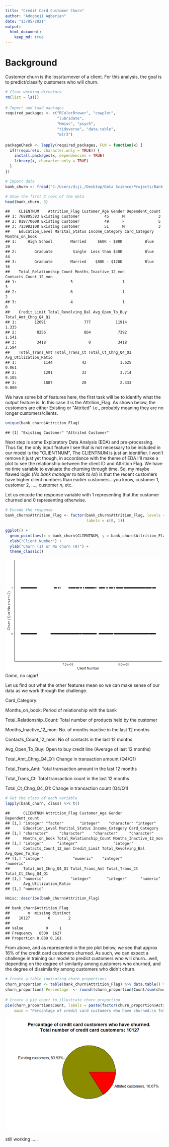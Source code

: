 ```yaml
---
title: "Credit Card Customer Churn"
author: "Adogbeji Agberien"
date: "13/05/2021"
output: 
  html_document: 
    keep_md: true
---
```




# Background 

Customer churn is the loss/turnover of a client. For this analysis, the goal is to predict/classify customers who will churn.


```r
# Clear working directory
rm(list = ls())

# Import and load packages
required_packages <- c("RColorBrewer", "cowplot", 
                       "lubridate", 
                       "Hmisc", "psych",
                       "tidyverse", "data.table", 
                       "mlr3")

packageCheck <- lapply(required_packages, FUN = function(x) {
  if(!require(x, character.only = TRUE)) {
    install.packages(x, dependencies = TRUE)
    library(x, character.only = TRUE)
  }
})
```


```r
# Import data 
bank_churn <- fread("C:/Users/diji_/Desktop/Data Science/Projects/Bank Churn/BankChurners.csv")
```




```r
# Show the first 3 rows of the data 
head(bank_churn, 3)
```

```
##    CLIENTNUM    Attrition_Flag Customer_Age Gender Dependent_count
## 1: 768805383 Existing Customer           45      M               3
## 2: 818770008 Existing Customer           49      F               5
## 3: 713982108 Existing Customer           51      M               3
##    Education_Level Marital_Status Income_Category Card_Category Months_on_book
## 1:     High School        Married     $60K - $80K          Blue             39
## 2:        Graduate         Single  Less than $40K          Blue             44
## 3:        Graduate        Married    $80K - $120K          Blue             36
##    Total_Relationship_Count Months_Inactive_12_mon Contacts_Count_12_mon
## 1:                        5                      1                     3
## 2:                        6                      1                     2
## 3:                        4                      1                     0
##    Credit_Limit Total_Revolving_Bal Avg_Open_To_Buy Total_Amt_Chng_Q4_Q1
## 1:        12691                 777           11914                1.335
## 2:         8256                 864            7392                1.541
## 3:         3418                   0            3418                2.594
##    Total_Trans_Amt Total_Trans_Ct Total_Ct_Chng_Q4_Q1 Avg_Utilization_Ratio
## 1:            1144             42               1.625                 0.061
## 2:            1291             33               3.714                 0.105
## 3:            1887             20               2.333                 0.000
```
We have some bit of features here, the first task will be to identify what the output feature is. In this case it is the Attrition_Flag. As shown below, the customers are either Existing or "Attrited" i.e., probably meaning they are no longer customers/clients. 


```r
unique(bank_churn$Attrition_Flag)
```

```
## [1] "Existing Customer" "Attrited Customer"
```

Next step is some Exploratory Data Analysis (EDA) and pre-processing. Thus far, the only input feature I see that is not necessary to be included in our model is the "CLIENTNUM", The CLIENTNUM is just an identifier. I won't remove it just yet though, in accordance with the theme of EDA I'll make a plot to see the relationship between the client ID and Attrition Flag. We have no time variable to evaluate the churning through time. So, my maybe flawed logic (*No bank manager to talk to lol*) is that the recent customers have higher client numbers than earlier customers...you know, customer 1, customer 2, ...., customer *n*, etc. 

Let us encode the response variable with 1 representing that the customer churned and 0 representing otherwise. 


```r
# Encode the response 
bank_churn$Attrition_Flag <- factor(bank_churn$Attrition_Flag, levels = c("Existing Customer", "Attrited Customer"), 
                                    labels = c(0, 1))
```


```r
ggplot() +
  geom_point(aes(x = bank_churn$CLIENTNUM, y = bank_churn$Attrition_Flag)) +
  xlab("Client Number") +
  ylab("Churn (1) or No churn (0)") +
  theme_classic()
```

![](churning_credit_card_customers_files/figure-html/unnamed-chunk-7-1.png)<!-- -->
Damn, no cigar! 

Let us find out what the other features mean so we can make sense of our data as we work through the challenge. 

Card_Category: 

Months_on_book: Period of relationship with the bank

Total_Relationship_Count: Total number of products held by the customer 

Months_Inactive_12_mon: No. of months inactive in the last 12 months 

Contacts_Count_12_mon: No of contacts in the last 12 months

Avg_Open_To_Buy: Open to buy credit line (Average of last 12 months)

Total_Amt_Chng_Q4_Q1: Change in transaction amount (Q4/Q1)

Total_Trans_Amt:  Total transaction amount in the last 12 months 

Total_Trans_Ct: Total transaction count in the last 12 months

Total_Ct_Chng_Q4_Q1: Change in transaction count (Q4/Q1)


```r
# Get the class of each variable
lapply(bank_churn, class) %>% t()
```

```
##      CLIENTNUM Attrition_Flag Customer_Age Gender      Dependent_count
## [1,] "integer" "factor"       "integer"    "character" "integer"      
##      Education_Level Marital_Status Income_Category Card_Category
## [1,] "character"     "character"    "character"     "character"  
##      Months_on_book Total_Relationship_Count Months_Inactive_12_mon
## [1,] "integer"      "integer"                "integer"             
##      Contacts_Count_12_mon Credit_Limit Total_Revolving_Bal Avg_Open_To_Buy
## [1,] "integer"             "numeric"    "integer"           "numeric"      
##      Total_Amt_Chng_Q4_Q1 Total_Trans_Amt Total_Trans_Ct Total_Ct_Chng_Q4_Q1
## [1,] "numeric"            "integer"       "integer"      "numeric"          
##      Avg_Utilization_Ratio
## [1,] "numeric"
```


```r
Hmisc::describe(bank_churn$Attrition_Flag)
```

```
## bank_churn$Attrition_Flag 
##        n  missing distinct 
##    10127        0        2 
##                       
## Value          0     1
## Frequency   8500  1627
## Proportion 0.839 0.161
```

From above, and as represented in the pie plot below, we see that approx 16% of the credit card customers churned. As such, we can expect a challenge in training our model to predict customers who will churn...well, depending on the degree of similarity among customers who churned, and the degree of dissimilarity among customers who didn't churn.  


```r
# Create a table indicating churn proportions
churn_proportion <- table(bank_churn$Attrition_Flag) %>% data.table() %>% setnames(new = c("Activity", "Count"))
churn_proportion$`Percentage` <- round((churn_proportion$Count/sum(churn_proportion$Count))*100, 2)

# Create a pie chart to illustrate churn proportion
pie(churn_proportion$Count, labels = paste(factor(churn_proportion$Activity, levels = c(0, 1), labels = c("Existing customers", "Attrited customers")), sep = ", ", paste(churn_proportion$Percentage, sep = "", "%")), col = c("yellow4", "red"), 
    main = "Percantage of credit card customers who have churned.\n Total number of credit card customers: 10127")
```

![](churning_credit_card_customers_files/figure-html/unnamed-chunk-10-1.png)<!-- -->

still working .....
